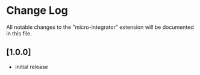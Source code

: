# Change Log

All notable changes to the "micro-integrator" extension will be documented in this file.

## [1.0.0]

- Initial release